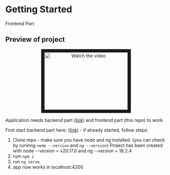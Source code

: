 # Getting Started
Frontend Part

## Preview of project
<p align="middle"> 
<a href="https://youtu.be/MWh8JTY3cjM" target="_blank">
 <img src="https://ibb.co/qDS9KJX.md.png" alt="Watch the video" width="260" height="180" border="10" />
</a>
  
Application needs backend part ([link](https://github.com/matiolsz/VotingApp)) and frontend part (this repo) to work.

First start backend part here: ([link](https://github.com/matiolsz/VotingApp)) - if already started, follow steps:

1) Clone repo - make sure you have node and ng installed. (you can check by runinng `node --version` and `ng --version`)
    Project has been created with node --version = v20.17.0 and ng --version = 18.2.4
2) rum `npm i`
4) run `ng serve`
5) app now works in localhost:4200
